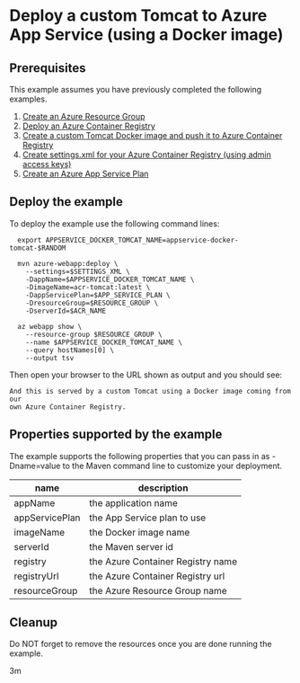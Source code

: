 
# Deploy a custom Tomcat to Azure App Service (using a Docker image)

## Prerequisites

This example assumes you have previously completed the following examples.

1. [Create an Azure Resource Group](../../group/create/)
1. [Deploy an Azure Container Registry](../../acr/create/)
1. [Create a custom Tomcat Docker image and push it to Azure Container Registry](../../acr/tomcat/)
1. [Create settings.xml for your Azure Container Registry (using admin access keys)](../../acr/create-access-keys-settings-xml/)
1. [Create an Azure App Service Plan](../../appservice/plan/create/)

## Deploy the example

To deploy the example use the following command lines:

```shell
  export APPSERVICE_DOCKER_TOMCAT_NAME=appservice-docker-tomcat-$RANDOM

  mvn azure-webapp:deploy \
    --settings=$SETTINGS_XML \
    -DappName=$APPSERVICE_DOCKER_TOMCAT_NAME \
    -DimageName=acr-tomcat:latest \
    -DappServicePlan=$APP_SERVICE_PLAN \
    -DresourceGroup=$RESOURCE_GROUP \
    -DserverId=$ACR_NAME

  az webapp show \
    --resource-group $RESOURCE_GROUP \
    --name $APPSERVICE_DOCKER_TOMCAT_NAME \
    --query hostNames[0] \
    --output tsv
```

Then open your browser to the URL shown as output and you should see:

```text
And this is served by a custom Tomcat using a Docker image coming from our 
own Azure Container Registry.
```

## Properties supported by the example

The example supports the following properties that you can pass in as -Dname=value
to the Maven command line to customize your deployment.

| name                   | description                       |
|------------------------|-----------------------------------|
| appName                | the application name              |
| appServicePlan         | the App Service plan to use       |
| imageName              | the Docker image name             |
| serverId               | the Maven server id               |
| registry               | the Azure Container Registry name |
| registryUrl            | the Azure Container Registry url  |
| resourceGroup          | the Azure Resource Group name     |

## Cleanup

Do NOT forget to remove the resources once you are done running the example.

3m
